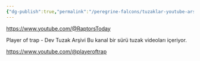 ```yaml
---
{"dg-publish":true,"permalink":"/peregrine-falcons/tuzaklar-youtube-arsivi/1-bu-kanalda-avlama-videolari-var/","updated":"2024-09-16T22:07:24.405+03:00"}
---
```


https://www.youtube.com/@RaptorsToday

Player of trap - Dev Tuzak Arşivi
Bu kanal bir sürü tuzak videoları içeriyor.

https://www.youtube.com/@playeroftrap